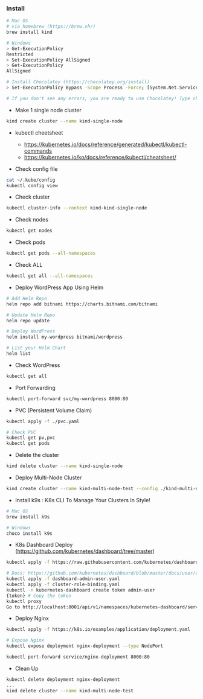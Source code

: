 ### Install

```bash
# Mac OS
# via homebrew (https://brew.sh/)
brew install kind
```

```bash
# Windows
> Get-ExecutionPolicy
Restricted
> Set-ExecutionPolicy AllSigned
> Get-ExecutionPolicy
AllSigned

# Install Chocolatey (https://chocolatey.org/install)
> Set-ExecutionPolicy Bypass -Scope Process -Force; [System.Net.ServicePointManager]::SecurityProtocol = [System.Net.ServicePointManager]::SecurityProtocol -bor 3072; iex ((New-Object System.Net.WebClient).DownloadString('https://community.chocolatey.org/install.ps1'))

# If you don't see any errors, you are ready to use Chocolatey! Type choco or choco -?
```

-   Make 1 single node cluster

```bash
kind create cluster --name kind-single-node
```

-   kubectl cheetsheet

    -   https://kubernetes.io/docs/reference/generated/kubectl/kubectl-commands
    -   https://kubernetes.io/ko/docs/reference/kubectl/cheatsheet/

-   Check config file

```bash
cat ~/.kube/config
kubectl config view
```

-   Check cluster

```bash
kubectl cluster-info --context kind-kind-single-node
```

-   Check nodes

```bash
kubectl get nodes
```

-   Check pods

```bash
kubectl get pods --all-namespaces
```

-   Check ALL

```bash
kubectl get all --all-namespaces
```

-   Deploy WordPress App Using Helm

```bash
# Add Helm Repo
helm repo add bitnami https://charts.bitnami.com/bitnami

# Update Helm Repo
helm repo update

# Deploy WordPress
helm install my-wordpress bitnami/wordpress

# List your Helm Chart
helm list
```

-   Check WordPress

```bash
kubectl get all
```

-   Port Forwarding

```bash
kubectl port-forward svc/my-wordpress 8080:80
```

-   PVC (Persistent Volume Claim)

```bash
kubectl apply -f ./pvc.yaml

# Check PVC
kubectl get pv,pvc
kubectl get pods
```

-   Delete the cluster

```bash
kind delete cluster --name kind-single-node
```

-   Deploy Multi-Node Cluster

```bash
kind create cluster --name kind-multi-node-test --config ./kind-multi-node-config.yaml
```

-   Install k9s : K8s CLI To Manage Your Clusters In Style!

```bash
# Mac OS
brew install k9s

# Windows
choco install k9s
```

-   K8s Dashboard Deploy (https://github.com/kubernetes/dashboard/tree/master)

```bash
kubectl apply -f https://raw.githubusercontent.com/kubernetes/dashboard/v2.0.0-beta8/aio/deploy/recommended.yaml

# Docs: https://github.com/kubernetes/dashboard/blob/master/docs/user/access-control/creating-sample-user.md
kubectl apply -f dashboard-admin-user.yaml
kubectl apply -f cluster-role-binding.yaml
kubectl -n kubernetes-dashboard create token admin-user
{token} # Copy the token
kubectl proxy
Go to http://localhost:8001/api/v1/namespaces/kubernetes-dashboard/services/https:kubernetes-dashboard:/proxy/
```

-   Deploy Nginx

```bash
kubectl apply -f https://k8s.io/examples/application/deployment.yaml

# Expose Nginx
kubectl expose deployment nginx-deployment --type NodePort

kubectl port-forward service/nginx-deployment 8000:80
```

-   Clean Up

```bash
kubectl delete deployment nginx-deployment
...
kind delete cluster --name kind-multi-node-test
```
